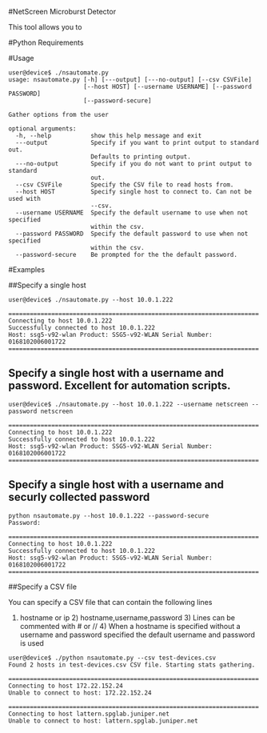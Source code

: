#NetScreen Microburst Detector

This tool allows you to

#Python Requirements

#Usage

```
user@device$ ./nsautomate.py
usage: nsautomate.py [-h] [---output] [---no-output] [--csv CSVFile]
                     [--host HOST] [--username USERNAME] [--password PASSWORD]
                     [--password-secure]

Gather options from the user

optional arguments:
  -h, --help           show this help message and exit
  ---output            Specify if you want to print output to standard out.
                       Defaults to printing output.
  ---no-output         Specify if you do not want to print output to standard
                       out.
  --csv CSVFile        Specify the CSV file to read hosts from.
  --host HOST          Specify single host to connect to. Can not be used with
                       --csv.
  --username USERNAME  Specify the default username to use when not specified
                       within the csv.
  --password PASSWORD  Specify the default password to use when not specified
                       within the csv.
  --password-secure    Be prompted for the the default password.

```

#Examples

##Specify a single host

```
user@device$ ./nsautomate.py --host 10.0.1.222

======================================================================
Connecting to host 10.0.1.222
Successfully connected to host 10.0.1.222
Host: ssg5-v92-wlan Product: SSG5-v92-WLAN Serial Number: 0168102006001722
======================================================================
```

Specify a single host with a username and password. Excellent for automation scripts.
-------------------------------------------------------------------------------------

```
user@device$ ./nsautomate.py --host 10.0.1.222 --username netscreen --password netscreen

======================================================================
Connecting to host 10.0.1.222
Successfully connected to host 10.0.1.222
Host: ssg5-v92-wlan Product: SSG5-v92-WLAN Serial Number: 0168102006001722
======================================================================
```

Specify a single host with a username and securly collected password
--------------------------------------------------------------------

```
python nsautomate.py --host 10.0.1.222 --password-secure
Password:

======================================================================
Connecting to host 10.0.1.222
Successfully connected to host 10.0.1.222
Host: ssg5-v92-wlan Product: SSG5-v92-WLAN Serial Number: 0168102006001722
======================================================================
```

##Specify a CSV file

You can specify a CSV file that can contain the following lines

1) hostname or ip 2) hostname,username,password 3) Lines can be commented with # or // 4) When a hostname is specified without a username and password specified the default username and password is used

```
user@device$ ./python nsautomate.py --csv test-devices.csv
Found 2 hosts in test-devices.csv CSV file. Starting stats gathering.

======================================================================
Connecting to host 172.22.152.24
Unable to connect to host: 172.22.152.24

======================================================================
Connecting to host lattern.spglab.juniper.net
Unable to connect to host: lattern.spglab.juniper.net
```
